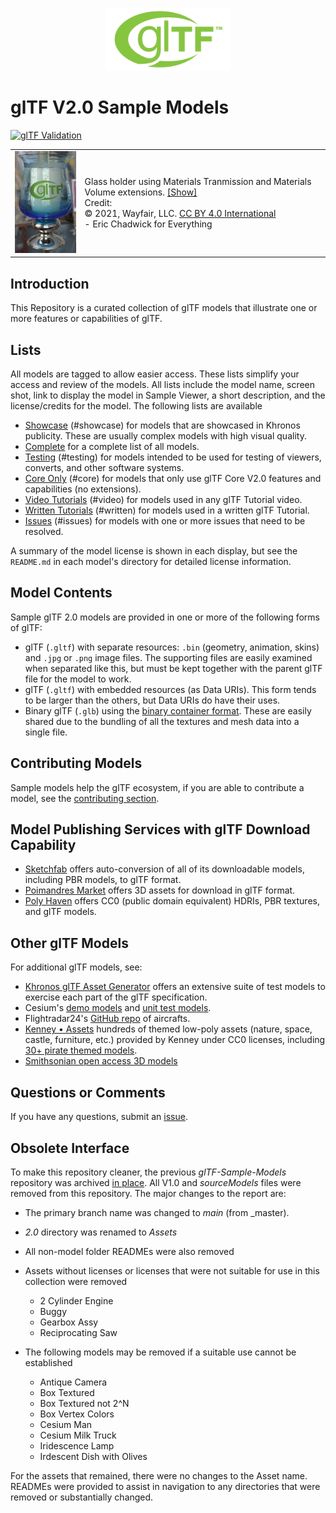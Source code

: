 <p align="center">
<img src="Assets/glTF_RGB_June16.svg" height="100">
</p>

# glTF V2.0 Sample Models

[![glTF Validation](https://github.com/KhronosGroup/glTF-Sample-Models/workflows/glTF%20Validation/badge.svg?branch=master)](https://github.com/KhronosGroup/glTF-Sample-Models/actions)


|  |  |
|-|-|
| [![Glass Hurricane Candle Holder](Assets/GlassHurricaneCandleHolder/screenshot/screenshot.jpg)](Assets/GlassHurricaneCandleHolder/README.md)  | Glass holder using Materials Tranmission and Materials Volume extensions. [[Show]](https://github.khronos.org/glTF-Sample-Viewer-Release/?model=https://raw.GithubUserContent.com/DRx3D/glTF-Sample-Models/main/Assets/GlassHurricaneCandleHolder/glTF-Binary/GlassHurricaneCandleHolder.glb)<br>Credit:<br>&copy; 2021, Wayfair, LLC. [CC BY 4.0 International](https://creativecommons.org/licenses/by/4.0/legalcode)<br> - Eric Chadwick for Everything


## Introduction

This Repository is a curated collection of glTF models that illustrate one or more features or capabilities of glTF. 

## Lists

All models are tagged to allow easier access. These lists simplify your access and review of the models. All lists include the model name, screen shot, link to display the model in Sample Viewer, a short description, and the license/credits for the model. The following lists are available

* [Showcase](./Models-showcase.md) (#showcase) for models that are showcased in Khronos publicity. These are usually complex models with high visual quality.
* [Complete](./Models.md) for a complete list of all models.
* [Testing](./Models-testing.md) (#testing) for models intended to be used for testing of viewers, converts, and other software systems.
* [Core Only](./Models-core.md) (#core) for models that only use glTF Core V2.0 features and capabilities (no extensions).
* [Video Tutorials](./Models-video.md) (#video) for models used in any glTF Tutorial video.
* [Written Tutorials](./Models-written.md) (#written) for models used in a written glTF Tutorial.
* [Issues](./Models-issues.md) (#issues) for models with one or more issues that need to be resolved.

A summary of the model license is shown in each display, but see the `README.md` in each model's directory for detailed license information.


## Model Contents

Sample glTF 2.0 models are provided in one or more of the following forms of glTF:

* glTF (`.gltf`) with separate resources: `.bin` (geometry, animation, skins) and `.jpg` or `.png` image files.  The supporting files are easily examined when separated like this, but must be kept together with the parent glTF file for the model to work.
* glTF (`.gltf`) with embedded resources (as Data URIs).  This form tends to be larger than the others, but Data URIs do have their uses.
* Binary glTF (`.glb`) using the [binary container format](https://github.com/KhronosGroup/glTF/blob/master/specification/2.0/README.md#glb-file-format-specification).  These are easily shared due to the bundling of all the textures and mesh data into a single file.


## Contributing Models

Sample models help the glTF ecosystem, if you are able to contribute a model, see the [contributing section](./SubmittingModels.md).

## Model Publishing Services with glTF Download Capability

* [Sketchfab](https://sketchfab.com/features/gltf) offers auto-conversion of all of its downloadable models, including PBR models, to glTF format.
* [Poimandres Market](https://market.pmnd.rs/) offers 3D assets for download in glTF format.
* [Poly Haven](https://polyhaven.com/) offers CC0 (public domain equivalent) HDRIs, PBR textures, and glTF models.

## Other glTF Models

For additional glTF models, see:

* [Khronos glTF Asset Generator](https://github.com/KhronosGroup/glTF-Asset-Generator) offers an extensive suite of test models to exercise each part of the glTF specification.
* Cesium's [demo models](https://github.com/AnalyticalGraphicsInc/cesium/tree/master/Apps/SampleData/models) and [unit test models](https://github.com/AnalyticalGraphicsInc/cesium/tree/master/Specs/Data/Models).
* Flightradar24's [GitHub repo](https://github.com/kalmykov/fr24-3d-models) of aircrafts.
* [Kenney • Assets](https://kenney.nl/assets?q=3d) hundreds of themed low-poly assets (nature, space, castle, furniture, etc.) provided by Kenney under CC0 licenses, including [30+ pirate themed models](https://kenney.nl/assets/pirate-kit).
* [Smithsonian open access 3D models](https://3d.si.edu/cc0?edan_q=*:*&edan_fq[]=online_media_type:%223D+Images%22)

## Questions or Comments

If you have any questions, submit an [issue](https://github.com/KhronosGroup/glTF-Sample-Models/issues).


## Obsolete Interface

To make this repository cleaner, the previous _glTF-Sample-Models_ repository was archived [in place](https://github.com/KhronosGroup/glTF-Sample-Models). All V1.0 and _sourceModels_ files were removed from this repository. The major changes to the report are:

* The primary branch name was changed to _main_ (from _master).
* _2.0_ directory was renamed to _Assets_
* All non-model folder READMEs were also removed
* Assets without licenses or licenses that were not suitable for use in this collection were removed
  * 2 Cylinder Engine
  * Buggy
  * Gearbox Assy
  * Reciprocating Saw

* The following models may be removed if a suitable use cannot be established
  * Antique Camera
  * Box Textured
  * Box Textured not 2^N
  * Box Vertex Colors
  * Cesium Man
  * Cesium Milk Truck
  * Iridescence Lamp
  * Irdescent Dish with Olives


For the assets that remained, there were no changes to the Asset name. READMEs were provided to assist in navigation to any directories that were removed or substantially changed.

